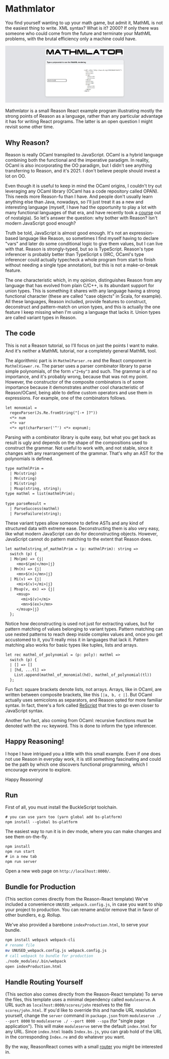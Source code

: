 # Mathmlator
You find yourself wanting to up your math game, but admit it, MathML is not the easiest 
thing to write. XML syntax? What is it? 2000? If only there was someone who could come
from the future and terminate your MathML problems, with the brutal efficiency only a
machine could have.

![MathMLator][screenshot]

Mathmlator is a small Reason React example program illustrating mostly the strong points
of Reason as a language, rather than any particular advantage it has for writing React
programs. The latter is an open question I might revisit some other time.

## Why Reason?
Reason is really OCaml transpiled to JavaScript. OCaml is a hybrid language combining 
both the functional and the imperative paradigm. In reality, OCaml is also incorporating
the OO paradigm, but I didn't see anything transferring to Reason, and it's 2021. I don't
believe people should invest a lot on OO.

Even though it is useful to keep in mind the OCaml origins, I couldn't try out 
leveraging any OCaml library (OCaml has a code repository called OPAN).
This needs more Reason-fu than I have. And people don't 
usually learn anything else than Java, nowadays, so I'll just treat it as a new and 
interesting language (myself, I have had the opportunity to play a lot with many
functional languages of that era, and have recently took a [course][ocaml course] 
out of nostalgia). So let's answer the question: why bother with Reason? Isn't modern
JavaScript good enough?

Truth be told, JavaScript is almost good enough. It's not an expression-based language like
Reason, so sometimes I find myself having to declare "vars" and later do some
conditional logic to give them values, but I can live with that. Reason is strongly-typed,
but so is TypeScript. Reason's type inferencer is probably better than TypeScript
s (IIRC, OCaml's type inferencer could actually typecheck a whole program from start to
finish without needing a single type annotation), but this is not a make-or-break feature.

The one characteristic which, in my opinion, distinguishes Reason from any language 
that has evolved from plain C/C++, is its abundant support for union types. This is 
something it shares with any language having a strong functional character (these are 
called "case objects" in Scala, for example). All these languages, Reason included,
provide features to construct, deconstruct and pattern-match on union types, and
this is actually the one feature I keep missing when I'm using a language that
lacks it. Union types are called variant types in Reason.

## The code
This is not a Reason tutorial, so I'll focus on just the points I want to make. And 
it's neither a MathML tutorial, nor a completely general MathML tool.

The algorithmic part is in `MathmlParser.re` and the React component in `MathmlViewer.re`.
The parser uses a parser combinator library to parse simple polynomials, of the form
`x^2+6y^3` and such. The grammar is of no importance, and it's probably wrong, because 
that was not my point. However, the constructor of the composite combinators is of some
importance because it demonstrates another cool characteristic of Reason/OCaml, being
able to define custom operators and use them in expressions. For example, one of the
combinators follows.

```reason
let monomial =
  regexParser(Js.Re.fromString("[-+ ]?"))
  <*> num
  <*> var
  <*> opt(charParser('^') <*> expnum);
```
Parsing with a combinator library is quite easy, but what you get back as result is ugly
and depends on the shape of the compositions used to construct the grammar. Not useful to
work with, and not stable, since it changes with any rearrangement of the grammar.
That's why an AST for the polynomials is defined.

```reason
type mathmlPrim =
  | Mo(string)
  | Mn(string)
  | Mi(string)
  | Msup(string, string);
type mathml = list(mathmlPrim);

type parseResult =
  | ParseSuccess(mathml)
  | ParseFailure(string);
```
These variant types allow someone to define ASTs and any kind of structured data with 
extreme ease. Deconstructing them is also very easy, like what modern JavaScript can do
for deconstructing objects. However, JavaScript cannot do pattern matching to the extent 
that Reason does.

```reason
let mathmlstring_of_mathmlPrim = (p: mathmlPrim): string =>
  switch (p) {
  | Mo(pm) => {j|
     <mo>$(pm)</mo>|j}
  | Mn(n) => {j|
     <mn>$(n)</mn>|j}
  | Mi(v) => {j|
     <mi>$(v)</mi>|j}
  | Msup(v, ex) => {j|
     <msup>
       <mi>$(v)</mi>
       <mn>$(ex)</mn>
     </msup>|j}
  };
```
Notice how deconstructing is used not just for extracting values, but for pattern matching
of values belonging to variant types. Pattern matching can use nested patterns to reach 
deep inside complex values and, once you get accustomed to it, you'll really miss it in
languages that lack it. Pattern matching also works for basic types like tuples,
lists and arrays.

```reason
let rec mathml_of_polynomial = (p: poly): mathml =>
  switch (p) {
  | [] => []
  | [hd, ...tl] =>
    List.append(mathml_of_monomial(hd), mathml_of_polynomial(tl))
  };
```
Fun fact: square brackets denote lists, not arrays. Arrays, like in OCaml, are written 
between composite brackets, like this `[|a, b, c |]`. But OCaml actually uses semicolons
as separators, and Reason opted for more familiar syntax. In fact, there's a fork called
[ReScript][rescript] that tries to go even closer to JavaScript syntax.

Another fun fact, also coming from OCaml: recursive functions must be denoted with the 
`rec` keyword. This is done to inform the type inferencer.

## Happy Reasoning!
I hope I have intrigued you a little with this small example. Even if one does not use
Reason in everyday work, it is still something fascinating and could be the path by
which one discovers functional programming, which I encourage everyone to explore.

Happy Reasoning!

## Run

First of all, you must install the BuckleScript toolchain.

```shell
# you can use yarn too (yarn global add bs-platform)
npm install --global bs-platform
```

The easiest way to run it is in dev mode, where you can make changes and see them on-the-fly.
```shell
npm install
npm run start
# in a new tab
npm run server
```

Open a new web page on `http://localhost:8000/`.

## Bundle for Production
(This section comes directly from the Reason-React template)
We've included a convenience `UNUSED_webpack.config.js`, in case you want to ship your project to production. You can rename and/or remove that in favor of other bundlers, e.g. Rollup.

We've also provided a barebone `indexProduction.html`, to serve your bundle.

```sh
npm install webpack webpack-cli
# rename file
mv UNUSED_webpack.config.js webpack.config.js
# call webpack to bundle for production
./node_modules/.bin/webpack
open indexProduction.html
```

## Handle Routing Yourself
(This section also comes directly from the Reason-React template)
To serve the files, this template uses a minimal dependency called `moduleserve`. A URL such as `localhost:8000/scores/john` resolves to the file `scores/john.html`. If you'd like to override this and handle URL resolution yourself, change the `server` command in `package.json` from `moduleserve ./ --port 8000` to `moduleserve ./ --port 8000 --spa` (for "single page application"). This will make `moduleserve` serve the default `index.html` for any URL. Since `index.html` loads `Index.bs.js`, you can grab hold of the URL in the corresponding `Index.re` and do whatever you want.

By the way, ReasonReact comes with a small [router](https://reasonml.github.io/reason-react/docs/en/router) you might be interested in.

[screenshot]: ./screenshot.jpg
[ocaml course]: https://www.fun-mooc.fr/courses/course-v1:parisdiderot+56002+session04/about
[rescript]: https://rescript-lang.org/
